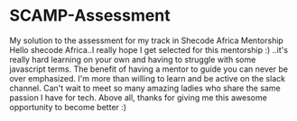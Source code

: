 # SCAMP-Assessment
My solution to the assessment for my track in Shecode Africa Mentorship
Hello shecode Africa..I really hope I get selected for this mentorship :) ..it's really hard learning on your own and having to struggle with some javascript terms. The benefit of 
having a mentor to guide you can never be over emphasized. I'm more than willing to learn and be active on the slack channel. 
Can't wait to meet so many amazing ladies who share the same passion I have for tech. Above all, thanks for giving me this awesome opportunity to become better :) 

